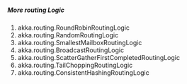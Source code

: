 ##### More routing Logic

1. akka.routing.RoundRobinRoutingLogic
2. akka.routing.RandomRoutingLogic
3. akka.routing.SmallestMailboxRoutingLogic
4. akka.routing.BroadcastRoutingLogic
5. akka.routing.ScatterGatherFirstCompletedRoutingLogic
6. akka.routing.TailChoppingRoutingLogic
7. akka.routing.ConsistentHashingRoutingLogic
